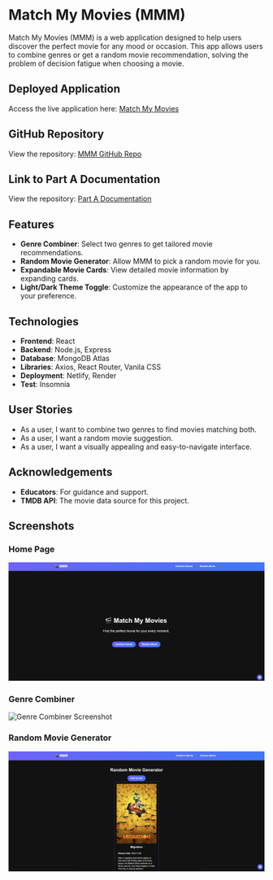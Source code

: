 # Match My Movies (MMM)

Match My Movies (MMM) is a web application designed to help users discover the perfect movie for any mood or occasion. This app allows users to combine genres or get a random movie recommendation, solving the problem of decision fatigue when choosing a movie.

## Deployed Application

Access the live application here: [Match My Movies](https://matchmymovies.com)

## GitHub Repository

View the repository: [MMM GitHub Repo](https://github.com/Match-My-Movies)

## Link to Part A Documentation
View the repository: [Part A Documentation](https://github.com/chonsukp/feb24-t3a2-full-stack-app-part-a)


## Features

- **Genre Combiner**: Select two genres to get tailored movie recommendations.
- **Random Movie Generator**: Allow MMM to pick a random movie for you.
- **Expandable Movie Cards**: View detailed movie information by expanding cards.
- **Light/Dark Theme Toggle**: Customize the appearance of the app to your preference.

## Technologies

- **Frontend**: React
- **Backend**: Node.js, Express
- **Database**: MongoDB Atlas
- **Libraries**: Axios, React Router, Vanila CSS
- **Deployment**: Netlify, Render
- **Test**: Insomnia

## User Stories
- As a user, I want to combine two genres to find movies matching both.
- As a user, I want a random movie suggestion.
- As a user, I want a visually appealing and easy-to-navigate interface.

## Acknowledgements
- **Educators**: For guidance and support.
- **TMDB API**: The movie data source for this project.

## Screenshots
### Home Page
![Home Page Screenshot](./docs/deployed/home-page.png)

### Genre Combiner
![Genre Combiner Screenshot](./docs/deployed/genre-combined-page.png)

### Random Movie Generator
![Random Movie Screenshot](./docs/deployed/random-movie-page.png)
